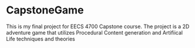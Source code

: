 # CapstoneGame
This is my final project for EECS 4700 Capstone course. The project is a 2D adventure game that utilizes Procedural Content generation and Artifiical Life techniques and theories

